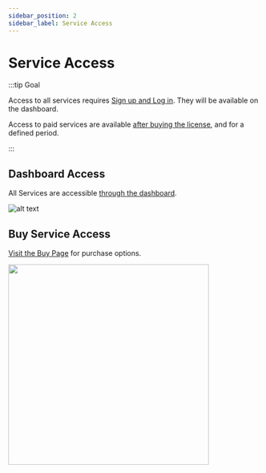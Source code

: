 ```yaml
---
sidebar_position: 2
sidebar_label: Service Access
---
```


# Service Access

:::tip Goal

Access to all services requires [Sign up and Log in](https://anonymizer.esito.no/auth). They will be available on the dashboard.

Access to paid services are available [after buying the license](https://anonymizer.esito.no/products), and for a defined period.

:::

## Dashboard Access

All Services are accessible [through the dashboard](https://anonymizer.esito.no/auth/dashboard/home). 

![alt text](/img/docs/ano-dashboard-wo-dberase.png 'Anonymizer Dashboard')

## Buy Service Access

[Visit the Buy Page](https://anonymizer.esito.no/products) for purchase options.

<img src="/img/docs/purchase_products.png" width="400" />
